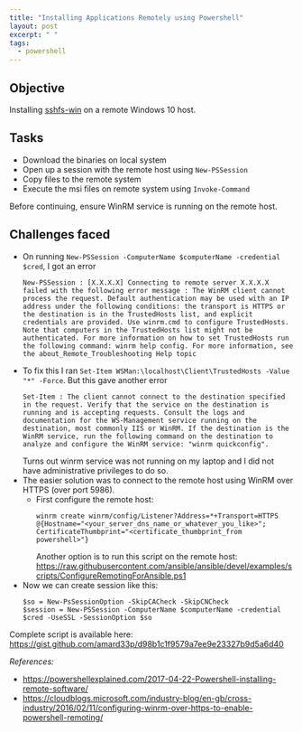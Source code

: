 ```yaml
---
title: "Installing Applications Remotely using Powershell"
layout: post
excerpt: " "
tags:
  - powershell
---
```


## Objective

Installing [sshfs-win](https://github.com/billziss-gh/sshfs-win) on a remote Windows 10 host.

## Tasks

- Download the binaries on local system
- Open up a session with the remote host using `New-PSSession`
- Copy files to the remote system
- Execute the msi files on remote system using `Invoke-Command`

Before continuing, ensure WinRM service is running on the remote host.

## Challenges faced

- On running `New-PSSession -ComputerName $computerName -credential $cred`, I got an error
  ```
  New-PSSession : [X.X.X.X] Connecting to remote server X.X.X.X failed with the following error message : The WinRM client cannot process the request. Default authentication may be used with an IP address under the following conditions: the transport is HTTPS or the destination is in the TrustedHosts list, and explicit credentials are provided. Use winrm.cmd to configure TrustedHosts. Note that computers in the TrustedHosts list might not be authenticated. For more information on how to set TrustedHosts run the following command: winrm help config. For more information, see the about_Remote_Troubleshooting Help topic
  ```
- To fix this I ran `Set-Item WSMan:\localhost\Client\TrustedHosts -Value "*" -Force`. But this gave another error
  ```
  Set-Item : The client cannot connect to the destination specified in the request. Verify that the service on the destination is running and is accepting requests. Consult the logs and documentation for the WS-Management service running on the destination, most commonly IIS or WinRM. If the destination is the WinRM service, run the following command on the destination to analyze and configure the WinRM service: "winrm quickconfig".
  ```
  Turns out winrm service was not running on my laptop and I did not have administrative privileges to do so.
- The easier solution was to connect to the remote host using WinRM over HTTPS (over port 5986).
  - First configure the remote host:
    ```
    winrm create winrm/config/Listener?Address=*+Transport=HTTPS @{Hostname="<your_server_dns_name_or_whatever_you_like>"; CertificateThumbprint="<certificate_thumbprint_from powershell>"}
    ```
    Another option is to run this script on the remote host: <https://raw.githubusercontent.com/ansible/ansible/devel/examples/scripts/ConfigureRemotingForAnsible.ps1>
- Now we can create session like this:
  ```
  $so = New-PsSessionOption -SkipCACheck -SkipCNCheck
  $session = New-PSSession -ComputerName $computerName -credential $cred -UseSSL -SessionOption $so
  ```

Complete script is available here: <https://gist.github.com/amard33p/d98b1c1f9579a7ee9e23327b9d5a6d40>

_References:_  
- <https://powershellexplained.com/2017-04-22-Powershell-installing-remote-software/>  
- <https://cloudblogs.microsoft.com/industry-blog/en-gb/cross-industry/2016/02/11/configuring-winrm-over-https-to-enable-powershell-remoting/>
